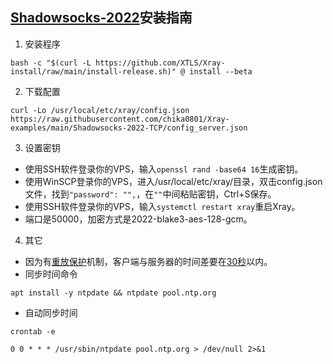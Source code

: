 ## [Shadowsocks-2022](https://github.com/Shadowsocks-NET/shadowsocks-specs)安装指南

1. 安装程序

```
bash -c "$(curl -L https://github.com/XTLS/Xray-install/raw/main/install-release.sh)" @ install --beta
```

2. 下载配置

```
curl -Lo /usr/local/etc/xray/config.json https://raw.githubusercontent.com/chika0801/Xray-examples/main/Shadowsocks-2022-TCP/config_server.json
```

3. 设置密钥

- 使用SSH软件登录你的VPS，输入`openssl rand -base64 16`生成密钥。
- 使用WinSCP登录你的VPS，进入/usr/local/etc/xray/目录，双击config.json文件，找到`"password": "",`，在`""`中间粘贴密钥，Ctrl+S保存。
- 使用SSH软件登录你的VPS，输入`systemctl restart xray`重启Xray。
- 端口是50000，加密方式是2022-blake3-aes-128-gcm。

4. 其它

- 因为有[重放保护](https://github.com/Shadowsocks-NET/shadowsocks-specs/blob/main/2022-1-shadowsocks-2022-edition.md#314-replay-protection)机制，客户端与服务器的时间差要在[30秒](https://github.com/Shadowsocks-NET/shadowsocks-specs/blob/main/2022-1-shadowsocks-2022-edition.md#313-header)以内。
- 同步时间命令

```
apt install -y ntpdate && ntpdate pool.ntp.org
```

- 自动同步时间

```
crontab -e
```

```
0 0 * * * /usr/sbin/ntpdate pool.ntp.org > /dev/null 2>&1
```
